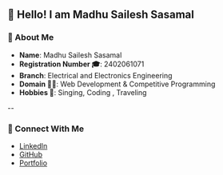 ## 👋 Hello! I am Madhu Sailesh Sasamal

### 👤 About Me
- **Name**: Madhu Sailesh Sasamal  
- **Registration Number 🎓**: 2402061071  
- **Branch**: Electrical and Electronics Engineering  
- **Domain 🧑‍💻**: Web Development & Competitive Programming  
- **Hobbies 🏓**: Singing, Coding , Traveling  

--

### 🔗 Connect With Me
- [LinkedIn](https://www.linkedin.com/in/madhu-sailesh-sasamal-6918912a4/)  
- [GitHub](https://github.com/madhusailesh)  
- [Portfolio](https://madhusailesh.netlify.app/)
